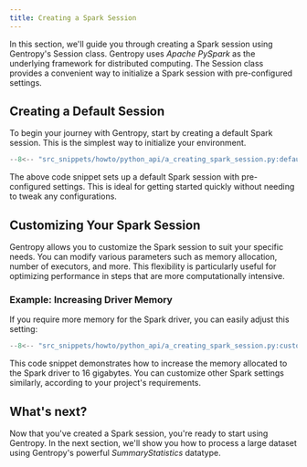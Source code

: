 ```yaml
---
title: Creating a Spark Session
---
```


In this section, we'll guide you through creating a Spark session using Gentropy's Session class. Gentropy uses _Apache PySpark_ as the underlying framework for distributed computing. The Session class provides a convenient way to initialize a Spark session with pre-configured settings.

## Creating a Default Session

To begin your journey with Gentropy, start by creating a default Spark session. This is the simplest way to initialize your environment.

```python
--8<-- "src_snippets/howto/python_api/a_creating_spark_session.py:default_session"
```

The above code snippet sets up a default Spark session with pre-configured settings. This is ideal for getting started quickly without needing to tweak any configurations.

## Customizing Your Spark Session

Gentropy allows you to customize the Spark session to suit your specific needs. You can modify various parameters such as memory allocation, number of executors, and more. This flexibility is particularly useful for optimizing performance in steps that are more computationally intensive.

### Example: Increasing Driver Memory

If you require more memory for the Spark driver, you can easily adjust this setting:

```python
--8<-- "src_snippets/howto/python_api/a_creating_spark_session.py:custom_session"
```

This code snippet demonstrates how to increase the memory allocated to the Spark driver to 16 gigabytes. You can customize other Spark settings similarly, according to your project's requirements.

## What's next?

Now that you've created a Spark session, you're ready to start using Gentropy. In the next section, we'll show you how to process a large dataset using Gentropy's powerful _SummaryStatistics_ datatype.

